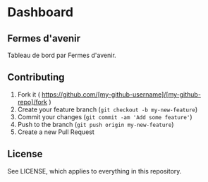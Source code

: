 # Dashboard
## Fermes d'avenir
Tableau de bord par Fermes d'avenir.

## Contributing

1. Fork it ( https://github.com/[my-github-username]/[my-github-repo]/fork )
2. Create your feature branch (`git checkout -b my-new-feature`)
3. Commit your changes (`git commit -am 'Add some feature'`)
4. Push to the branch (`git push origin my-new-feature`)
5. Create a new Pull Request


## License

See LICENSE, which applies to everything in this repository.
